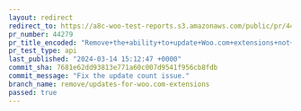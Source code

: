 ```yaml
---
layout: redirect
redirect_to: https://a8c-woo-test-reports.s3.amazonaws.com/public/pr/44279/api/index.html
pr_number: 44279
pr_title_encoded: "Remove+the+ability+to+update+Woo.com+extensions+not+available+in+WP.org+plugin+directory"
pr_test_type: api
last_published: "2024-03-14 15:12:47 +0000"
commit_sha: 7681e62dd93813e771a60c007d9541f956cb8fdb
commit_message: "Fix the update count issue."
branch_name: remove/updates-for-woo.com-extensions
passed: true
---
```

